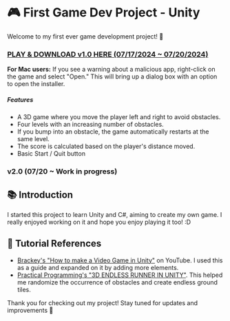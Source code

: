 # 🎮 First Game Dev Project - Unity

Welcome to my first ever game development project! 🚀

### [PLAY & DOWNLOAD v1.0 HERE (07/17/2024 ~ 07/20/2024)](https://ddanakim0304.itch.io/firstgame)
**For Mac users:** If you see a warning about a malicious app, right-click on the game and select "Open." This will bring up a dialog box with an option to open the installer.

##### Features
- A 3D game where you move the player left and right to avoid obstacles.
- Four levels with an increasing number of obstacles.
- If you bump into an obstacle, the game automatically restarts at the same level.
- The score is calculated based on the player's distance moved.
- Basic Start / Quit button

### v2.0 (07/20 ~ Work in progress)

## 📚 Introduction
I started this project to learn Unity and C#, aiming to create my own game. I really enjoyed working on it and hope you enjoy playing it too! :D

## 🔗 Tutorial References
- [Brackey's "How to make a Video Game in Unity"](https://www.youtube.com/watch?v=IlKaB1etrik) on YouTube. I used this as a guide and expanded on it by adding more elements.
- [Practical Programming's "3D ENDLESS RUNNER IN UNITY"](https://www.youtube.com/watch?v=XUVtQwKbZ-c). This helped me randomize the occurrence of obstacles and create endless ground tiles.

Thank you for checking out my project! Stay tuned for updates and improvements 🐋
